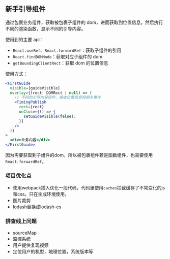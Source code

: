 ## 新手引导组件

通过包裹业务组件，获取被包裹子组件的 dom，进而获取到位置信息。然后执行不同的渲染函数，显示不同的引导内容。

使用到的主要 api：

- `React.useRef`、`React.forwardRef`：获取子组件的引用
- `React.findDOMNode`：获取对应子组件的 dom
- `getBoundingClientRect`：获取 dom 的位置信息

使用方式：

```jsx
<FirstGuide
  visible={guideVisible}
  overlay={(rect: DOMRect | null) => (
    // 不同的引导内容组件，接收位置信息和相关事件
    <TimingPublish
      rect={rect}
      onClose={() => {
        setGuideVisible(false);
      }}
    />
  )}
>
  <div>业务内容</div>
</FirstGuide>
```

因为需要获取到子组件的dom，所以被包裹组件若是函数组件，也需要使用`React.forwardRef`。


### 项目优化点

- 使用webpack插入优化一段代码，代码里使用`caches`拦截缓存了不常变化的js和css。只在生成环境使用。
- 图片裁剪
- lodash替换成lodash-es

### 排查线上问题

- sourceMap
- 监控系统
- 用户提供复现视频
- 定位用户的机型，地理位置，系统版本等